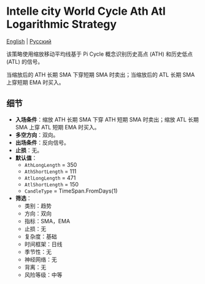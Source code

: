# Intelle city World Cycle Ath Atl Logarithmic Strategy
[English](README.md) | [Русский](README_ru.md)

该策略使用缩放移动平均线基于 Pi Cycle 概念识别历史高点 (ATH) 和历史低点 (ATL) 的信号。

当缩放后的 ATH 长期 SMA 下穿短期 SMA 时卖出；当缩放后的 ATL 长期 SMA 上穿短期 EMA 时买入。

## 细节

- **入场条件**：缩放 ATH 长期 SMA 下穿 ATH 短期 SMA 时卖出；缩放 ATL 长期 SMA 上穿 ATL 短期 EMA 时买入。
- **多空方向**：双向。
- **出场条件**：反向信号。
- **止损**：无。
- **默认值**：
  - `AthLongLength` = 350
  - `AthShortLength` = 111
  - `AtlLongLength` = 471
  - `AtlShortLength` = 150
  - `CandleType` = TimeSpan.FromDays(1)
- **筛选**：
  - 类别：趋势
  - 方向：双向
  - 指标：SMA，EMA
  - 止损：无
  - 复杂度：基础
  - 时间框架：日线
  - 季节性：无
  - 神经网络：无
  - 背离：无
  - 风险等级：中等

